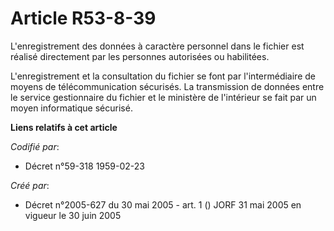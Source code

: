 # Article R53-8-39

L'enregistrement des données à caractère personnel dans le fichier est réalisé directement par les personnes autorisées ou
habilitées.

L'enregistrement et la consultation du fichier se font par l'intermédiaire de moyens de télécommunication sécurisés. La
transmission de données entre le service gestionnaire du fichier et le ministère de l'intérieur se fait par un moyen
informatique sécurisé.

**Liens relatifs à cet article**

_Codifié par_:

  - Décret n°59-318 1959-02-23

_Créé par_:

  - Décret n°2005-627 du 30 mai 2005 - art. 1 () JORF 31 mai 2005 en vigueur le  30 juin 2005
